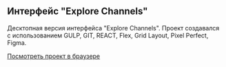 ## Интерфейс "Explore Channels"
Десктопная версия интерфейса "Explore Channels". Проект создавался с использованием GULP, GIT, REACT, Flex, Grid Layout, Pixel Perfect, Figma.

[Посмотреть проект в браузере](https://krutko77.github.io/project-10-react/)



